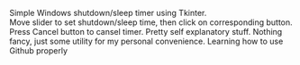 Simple Windows shutdown/sleep timer using Tkinter. <br>
Move slider to set shutdown/sleep time, then click on corresponding button. Press Cancel button to cansel timer. Pretty self explanatory stuff. Nothing fancy, just some utility for my personal convenience. Learning how to use Github properly  